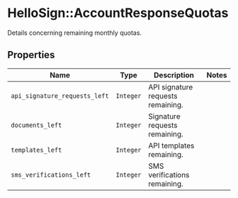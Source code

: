 # HelloSign::AccountResponseQuotas

Details concerning remaining monthly quotas.

## Properties

| Name | Type | Description | Notes |
| ---- | ---- | ----------- | ----- |
| `api_signature_requests_left` | ```Integer``` |  API signature requests remaining.  |  |
| `documents_left` | ```Integer``` |  Signature requests remaining.  |  |
| `templates_left` | ```Integer``` |  API templates remaining.  |  |
| `sms_verifications_left` | ```Integer``` |  SMS verifications  remaining.  |  |

